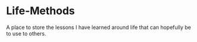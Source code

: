 # Life-Methods
A place to store the lessons I have learned around life that can hopefully be to use to others.
